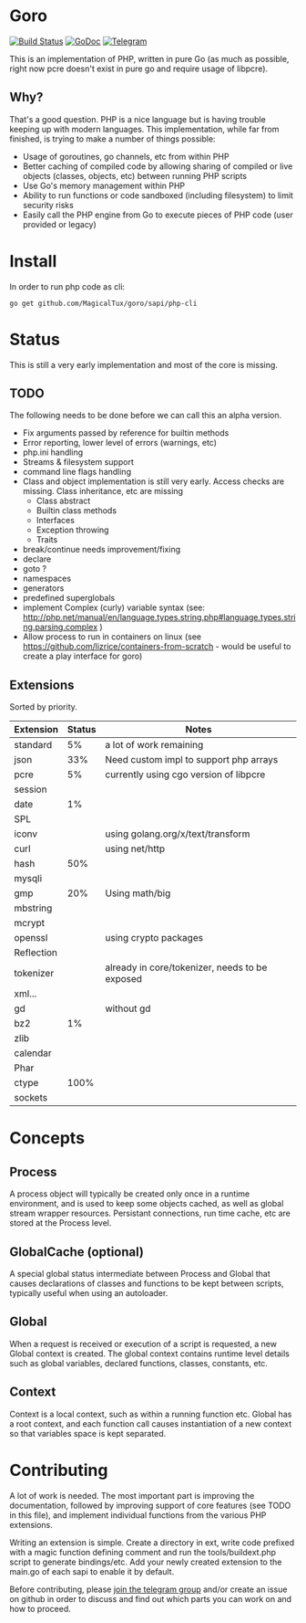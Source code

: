 # Goro

[![Build Status](https://travis-ci.org/MagicalTux/goro.svg)](https://travis-ci.org/MagicalTux/goro)
[![GoDoc](https://godoc.org/github.com/MagicalTux/goro/core?status.svg)](https://godoc.org/github.com/MagicalTux/goro)
[![Telegram](https://img.shields.io/badge/chat-telegram-blue.svg?logo=telegram&logoColor=white)](https://t.me/gorophp)

This is an implementation of PHP, written in pure Go (as much as possible, right now pcre doesn't exist in pure go and require usage of libpcre).

## Why?

That's a good question. PHP is a nice language but is having trouble keeping up with modern languages. This implementation, while far from finished, is trying to make a number of things possible:

* Usage of goroutines, go channels, etc from within PHP
* Better caching of compiled code by allowing sharing of compiled or live objects (classes, objects, etc) between running PHP scripts
* Use Go's memory management within PHP
* Ability to run functions or code sandboxed (including filesystem) to limit security risks
* Easily call the PHP engine from Go to execute pieces of PHP code (user provided or legacy)

# Install

In order to run php code as cli:

	go get github.com/MagicalTux/goro/sapi/php-cli

# Status

This is still a very early implementation and most of the core is missing.

## TODO

The following needs to be done before we can call this an alpha version.

* Fix arguments passed by reference for builtin methods
* Error reporting, lower level of errors (warnings, etc)
* php.ini handling
* Streams & filesystem support
* command line flags handling
* Class and object implementation is still very early. Access checks are missing. Class inheritance, etc are missing
  * Class abstract
  * Builtin class methods
  * Interfaces
  * Exception throwing
  * Traits
* break/continue needs improvement/fixing
* declare
* goto ?
* namespaces
* generators
* predefined superglobals
* implement Complex (curly) variable syntax (see: http://php.net/manual/en/language.types.string.php#language.types.string.parsing.complex )
* Allow process to run in containers on linux (see https://github.com/lizrice/containers-from-scratch - would be useful to create a play interface for goro)

## Extensions

Sorted by priority.

| Extension  | Status | Notes                                          |
|------------|--------|------------------------------------------------|
| standard   |     5% | a lot of work remaining                        |
| json       |    33% | Need custom impl to support php arrays         |
| pcre       |     5% | currently using cgo version of libpcre         |
| session    |        |                                                |
| date       |     1% |                                                |
| SPL        |        |                                                |
| iconv      |        | using golang.org/x/text/transform              |
| curl       |        | using net/http                                 |
| hash       |    50% |                                                |
| mysqli     |        |                                                |
| gmp        |    20% | Using math/big                                 |
| mbstring   |        |                                                |
| mcrypt     |        |                                                |
| openssl    |        | using crypto packages                          |
| Reflection |        |                                                |
| tokenizer  |        | already in core/tokenizer, needs to be exposed |
| xml...     |        |                                                |
| gd         |        | without gd                                     |
| bz2        |     1% |                                                |
| zlib       |        |                                                |
| calendar   |        |                                                |
| Phar       |        |                                                |
| ctype      |   100% |                                                |
| sockets    |        |                                                |

# Concepts

## Process

A process object will typically be created only once in a runtime environment,
and is used to keep some objects cached, as well as global stream wrapper
resources. Persistant connections, run time cache, etc are stored at the
Process level.

## GlobalCache (optional)

A special global status intermediate between Process and Global that causes
declarations of classes and functions to be kept between scripts, typically
useful when using an autoloader.

## Global

When a request is received or execution of a script is requested, a new Global
context is created. The global context contains runtime level details such as
global variables, declared functions, classes, constants, etc.

## Context

Context is a local context, such as within a running function etc. Global has
a root context, and each function call causes instantiation of a new context
so that variables space is kept separated.

# Contributing

A lot of work is needed. The most important part is improving the documentation, followed by improving support of core features (see TODO in this file), and implement individual functions from the various PHP extensions.

Writing an extension is simple. Create a directory in ext, write code prefixed with a magic function defining comment and run the tools/buildext.php script to generate bindings/etc. Add your newly created extension to the main.go of each sapi to enable it by default.

Before contributing, please [join the telegram group](https://t.me/gorophp) and/or create an issue on github in order to discuss and find out which parts you can work on and how to proceed.
